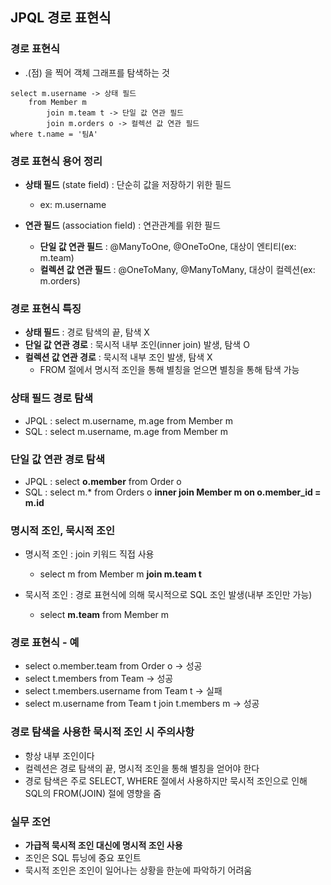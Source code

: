 ## JPQL 경로 표현식

### 경로 표현식
- .(점) 을 찍어 객체 그래프를 탐색하는 것
```
select m.username -> 상태 필드
    from Member m
        join m.team t -> 단일 값 연관 필드
        join m.orders o -> 컬렉션 값 연관 필드
where t.name = '팀A'
```

### 경로 표현식 용어 정리
- __상태 필드__ (state field) : 단순히 값을 저장하기 위한 필드
    - ex: m.username
    
- __연관 필드__ (association field) : 연관관계를 위한 필드
    - __단일 값 연관 필드__ : @ManyToOne, @OneToOne, 대상이 엔티티(ex: m.team)
    - __컬렉션 값 연관 필드__ : @OneToMany, @ManyToMany, 대상이 컬렉션(ex: m.orders)
    
### 경로 표현식 특징
- __상태 필드__ : 경로 탐색의 끝, 탐색 X
- __단일 값 연관 경로__ : 묵시적 내부 조인(inner join) 발생, 탐색 O
- __컬렉션 값 연관 경로__ : 묵시적 내부 조인 발생,  탐색 X
    - FROM 절에서 명시적 조인을 통해 별칭을 얻으면 별칭을 통해 탐색 가능
    
### 상태 필드 경로 탐색
- JPQL : select m.username, m.age from Member m
- SQL : select m.username, m.age from Member m

### 단일 값 연관 경로 탐색
- JPQL : select __o.member__ from Order o
- SQL : select m.* from Orders o __inner join Member m on o.member_id = m.id__

### 명시적 조인, 묵시적 조인
- 명시적 조인 : join 키워드 직접 사용
    - select m from Member m __join m.team t__
    
- 묵시적 조인 : 경로 표현식에 의해 묵시적으로 SQL 조인 발생(내부 조인만 가능)
    - select __m.team__ from Member m
      
### 경로 표현식 - 예
- select o.member.team from Order o -> 성공
- select t.members from Team -> 성공
- select t.members.username from Team t -> 실패
- select m.username from Team t join t.members m -> 성공

### 경로 탐색을 사용한 묵시적 조인 시 주의사항
- 항상 내부 조인이다
- 컬렉션은 경로 탐색의 끝, 명시적 조인을 통해 별칭을 얻어야 한다
- 경로 탐색은 주로 SELECT, WHERE 절에서 사용하지만 묵시적 조인으로 인해 SQL의 FROM(JOIN) 절에 영향을 줌

### 실무 조언
- __가급적 묵시적 조인 대신에 명시적 조인 사용__
- 조인은 SQL 튜닝에 중요 포인트
- 묵시적 조인은 조인이 일어나는 상황을 한눈에 파악하기 어려움